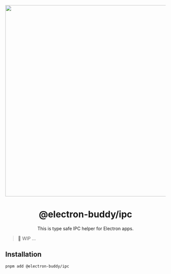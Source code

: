 <p align="center">
  <img width="600" src="https://github.com/livemehere/electron-buddy/blob/master/docs/img/electron-buddy-vite-plugin.jpg?raw=true">
</p>
<div align="center">
  <h1>@electron-buddy/ipc</h1>
</div>

<p align="center">
    This is type safe IPC helper for Electron apps. 
</p>

> 🚧 WIP ...

## Installation

```bash
pnpm add @electron-buddy/ipc
```

